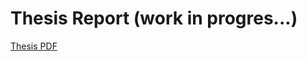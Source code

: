 # Thesis Report (work in progres...)
<a href="/thesis_report/main.pdf" target="_blank">Thesis PDF</a>
